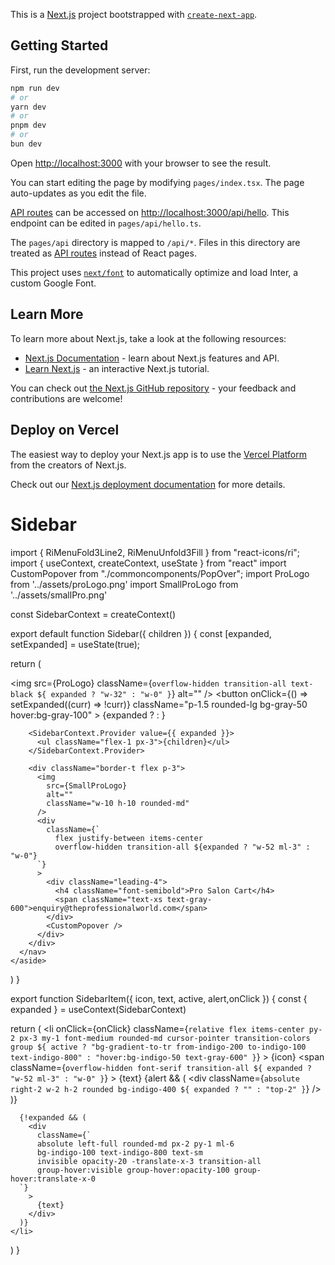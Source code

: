 This is a [Next.js](https://nextjs.org/) project bootstrapped with [`create-next-app`](https://github.com/vercel/next.js/tree/canary/packages/create-next-app).

## Getting Started

First, run the development server:

```bash
npm run dev
# or
yarn dev
# or
pnpm dev
# or
bun dev
```

Open [http://localhost:3000](http://localhost:3000) with your browser to see the result.

You can start editing the page by modifying `pages/index.tsx`. The page auto-updates as you edit the file.

[API routes](https://nextjs.org/docs/api-routes/introduction) can be accessed on [http://localhost:3000/api/hello](http://localhost:3000/api/hello). This endpoint can be edited in `pages/api/hello.ts`.

The `pages/api` directory is mapped to `/api/*`. Files in this directory are treated as [API routes](https://nextjs.org/docs/api-routes/introduction) instead of React pages.

This project uses [`next/font`](https://nextjs.org/docs/basic-features/font-optimization) to automatically optimize and load Inter, a custom Google Font.

## Learn More

To learn more about Next.js, take a look at the following resources:

- [Next.js Documentation](https://nextjs.org/docs) - learn about Next.js features and API.
- [Learn Next.js](https://nextjs.org/learn) - an interactive Next.js tutorial.

You can check out [the Next.js GitHub repository](https://github.com/vercel/next.js/) - your feedback and contributions are welcome!

## Deploy on Vercel

The easiest way to deploy your Next.js app is to use the [Vercel Platform](https://vercel.com/new?utm_medium=default-template&filter=next.js&utm_source=create-next-app&utm_campaign=create-next-app-readme) from the creators of Next.js.

Check out our [Next.js deployment documentation](https://nextjs.org/docs/deployment) for more details.


# Sidebar
import { RiMenuFold3Line2, RiMenuUnfold3Fill  } from "react-icons/ri";
import { useContext, createContext, useState } from "react"
import CustomPopover from "./commoncomponents/PopOver";
import ProLogo from '../assets/proLogo.png'
import SmallProLogo from '../assets/smallPro.png'

const SidebarContext = createContext()

export default function Sidebar({ children }) {
  const [expanded, setExpanded] = useState(true);
  
  return (
    <aside className="h-screen">
      <nav className="h-full flex flex-col bg-white border-r shadow-sm">
        <div className="p-4 pb-2 flex justify-between items-center">
          <img
            src={ProLogo}
            className={`overflow-hidden transition-all text-black ${
              expanded ? "w-32" : "w-0"
            }`}
            alt=""
          />
          <button
            onClick={() => setExpanded((curr) => !curr)}
            className="p-1.5 rounded-lg bg-gray-50 hover:bg-gray-100"
          >
            {expanded ? <RiMenuFold3Line2 size={20}/> : <RiMenuUnfold3Fill  size={20}/>}
          </button>
        </div>

        <SidebarContext.Provider value={{ expanded }}>
          <ul className="flex-1 px-3">{children}</ul>
        </SidebarContext.Provider>

        <div className="border-t flex p-3">
          <img
            src={SmallProLogo}
            alt=""
            className="w-10 h-10 rounded-md"
          />
          <div
            className={`
              flex justify-between items-center
              overflow-hidden transition-all ${expanded ? "w-52 ml-3" : "w-0"}
          `}
          >
            <div className="leading-4">
              <h4 className="font-semibold">Pro Salon Cart</h4>
              <span className="text-xs text-gray-600">enquiry@theprofessionalworld.com</span>
            </div>
            <CustomPopover />
          </div>
        </div>
      </nav>
    </aside>
  )
}

export function SidebarItem({ icon, text, active, alert,onClick }) {
  const { expanded } = useContext(SidebarContext)
  
  return (
    <li
      onClick={onClick}
      className={`
        relative flex items-center py-2 px-3 my-1
        font-medium rounded-md cursor-pointer
        transition-colors group
        ${
          active
            ? "bg-gradient-to-tr from-indigo-200 to-indigo-100 text-indigo-800"
            : "hover:bg-indigo-50 text-gray-600"
        }
    `}
    >
      {icon}
      <span
        className={`overflow-hidden font-serif transition-all ${
          expanded ? "w-52 ml-3" : "w-0"
        }`}
      >
        {text}
      </span>
      {alert && (
        <div
          className={`absolute right-2 w-2 h-2 rounded bg-indigo-400 ${
            expanded ? "" : "top-2"
          }`}
        />
      )}

      {!expanded && (
        <div
          className={`
          absolute left-full rounded-md px-2 py-1 ml-6
          bg-indigo-100 text-indigo-800 text-sm
          invisible opacity-20 -translate-x-3 transition-all
          group-hover:visible group-hover:opacity-100 group-hover:translate-x-0
      `}
        >
          {text}
        </div>
      )}
    </li>
  )
}
